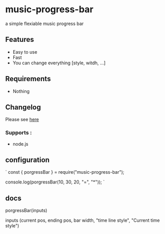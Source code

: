 # music-progress-bar
a simple flexiable music progress bar

## Features
* Easy to use
* Fast
* You can change everything [style, witdh, ...]


## Requirements

* Nothing


## Changelog

Please see [here](CHANGELOG.md)

### Supports :
* node.js


## configuration
`
const { porgressBar } = require("music-progress-bar");

console.log(porgressBar(10, 30, 20, "=", "*"));
`

## docs
porgressBar(inputs)

inputs 
(current pos, ending pos, bar width, "time line style", "Current time style")
